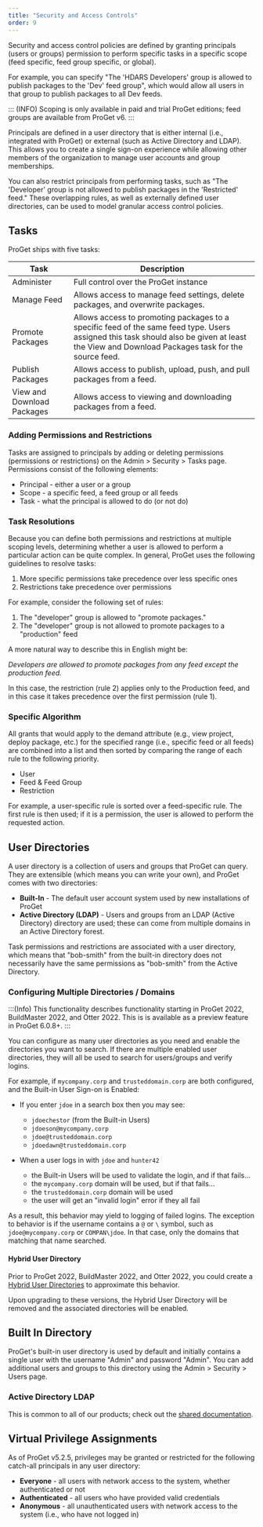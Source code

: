 ```yaml
---
title: "Security and Access Controls"
order: 9
---
```


Security and access control policies are defined by granting principals (users or groups) permission to perform specific tasks in a specific scope (feed specific, feed group specific, or global).

For example, you can specify "The 'HDARS Developers' group is allowed to publish packages to the 'Dev' feed group", which would allow all users in that group to publish packages to all Dev feeds.

::: (INFO)
Scoping is only available in paid and trial ProGet editions; feed groups are available from ProGet v6. 
:::

Principals are defined in a user directory that is either internal (i.e., integrated with ProGet) or external (such as Active Directory and LDAP). This allows you to create a single sign-on experience while allowing other members of the organization to manage user accounts and group memberships.

You can also restrict principals from performing tasks, such as "The 'Developer' group is not allowed to publish packages in the 'Restricted' feed." These overlapping rules, as well as externally defined user directories, can be used to model granular access control policies.

## Tasks 

ProGet ships with five tasks:

|Task|Description|
|--- |--- |
|Administer|Full control over the ProGet instance|
|Manage Feed|Allows access to manage feed settings, delete packages, and overwrite packages.|
|Promote Packages| Allows  access to promoting packages to a specific feed of the same feed type. Users assigned this task should also be given at least the View and Download Packages task for the source feed.|
|Publish Packages| Allows access to publish, upload, push, and pull packages from a feed.|
|View and Download Packages| Allows access to viewing and downloading packages from a feed.|


### Adding Permissions and Restrictions 

Tasks are assigned to principals by adding or deleting permissions (permissions or restrictions) on the Admin > Security > Tasks page. Permissions consist of the following elements:

* Principal - either a user or a group
* Scope - a specific feed, a feed group or all feeds
* Task - what the principal is allowed to do (or not do)

### Task Resolutions

Because you can define both permissions and restrictions at multiple scoping levels, determining whether a user is allowed to perform a particular action can be quite complex. In general, ProGet uses the following guidelines to resolve tasks:

1. More specific permissions take precedence over less specific ones
2. Restrictions take precedence over permissions

For example, consider the following set of rules:

1. The "developer" group is allowed to "promote packages."
2. The "developer" group is not allowed to promote packages to a "production" feed

A more natural way to describe this in English might be:

_Developers are allowed to promote packages from any feed except the production feed._

In this case, the restriction (rule 2) applies only to the Production feed, and in this case it takes precedence over the first permission (rule 1).

### Specific Algorithm  

All grants that would apply to the demand attribute (e.g., view project, deploy package, etc.) for the specified range (i.e., specific feed or all feeds) are combined into a list and then sorted by comparing the range of each rule to the following priority.

* User
* Feed & Feed Group
* Restriction

For example, a user-specific rule is sorted over a feed-specific rule. The first rule is then used; if it is a permission, the user is allowed to perform the requested action.

## User Directories

A user directory is a collection of users and groups that ProGet can query. They are extensible (which means you can write your own), and ProGet comes with two directories:

* **Built-In** - The default user account system used by new installations of ProGet
* **Active Directory (LDAP)** - Users and groups from an LDAP (Active Directory) directory are used; these can come from multiple domains in an Active Directory forest.

Task permissions and restrictions are associated with a user directory, which means that "bob-smith" from the built-in directory does not necessarily have the same permissions as "bob-smith" from the Active Directory.

### Configuring Multiple Directories / Domains

:::(Info)
This functionality describes functionality starting in ProGet 2022, BuildMaster 2022, and Otter 2022. This is is available as a preview feature in ProGet 6.0.8+.
:::

You can configure as many user directories as you need and enable the directories you want to search. If there are multiple enabled user directories, they will all be used to search for users/groups and verify logins.

For example, if `mycompany.corp` and `trusteddomain.corp` are both configured, and the Built-in User Sign-on is Enabled:

 * If you enter `jdoe` in a search box then you may see:
   * `jdoechestor` (from the Built-in Users)
   * `jdoeson@mycompany.corp`
   * `jdoe@trusteddomain.corp`
   * `jdoedawn@trusteddomain.corp`
 
 * When a user logs in with `jdoe` and `hunter42`
   * the Built-in Users will be used to validate the login, and if that fails...
   * the `mycompany.corp` domain will be used, but if that fails...
   * the `trusteddomain.corp` domain will be used
   * the user will get an "invalid login" error if they all fail

As a result, this behavior may yield to logging of failed logins. The exception to behavior is if the username contains a `@` or `\` symbol, such as `jdoe@mycompany.corp` or `COMPAN\jdoe`. In that case, only the domains that matching that name searched.

#### Hybrid User Directory
Prior to ProGet 2022, BuildMaster 2022, and Otter 2022, you could create a [Hybrid User Directories](/docs/installation/security-ldap-active-directory/legacyconfigurations/various-ldap-combining-with-built-in) to approximate this behavior.

Upon upgrading to these versions, the Hybrid User Directory will be removed and the associated directories will be enabled.

## Built In Directory 

ProGet's built-in user directory is used by default and initially contains a single user with the username "Admin" and password "Admin". You can add additional users and groups to this directory using the Admin > Security > Users page.

### Active Directory LDAP 

This is common to all of our products; check out the [shared documentation](/docs/installation/security-ldap-active-directory/various-ldap-ldap-active-directory).

## Virtual Privilege Assignments

As of ProGet v5.2.5, privileges may be granted or restricted for the following catch-all principals in any user directory:

 - **Everyone** - all users with network access to the system, whether authenticated or not
 - **Authenticated** - all users who have provided valid credentials
 - **Anonymous** - all unauthenticated users with network access to the system (i.e., who have not logged in)